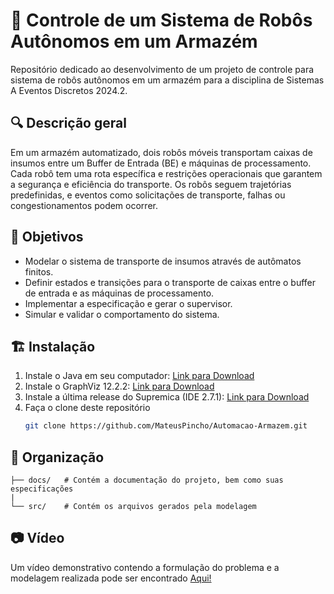 # 🏢 Controle de um Sistema de Robôs Autônomos em um Armazém
Repositório dedicado ao desenvolvimento de um projeto de controle para sistema de robôs autônomos em um armazém para a disciplina de Sistemas A Eventos Discretos 2024.2. 

## 🔍 Descrição geral
Em um armazém automatizado, dois robôs móveis transportam caixas de insumos entre um Buffer de Entrada (BE) e máquinas de processamento. Cada robô tem uma rota específica e restrições operacionais que garantem a segurança e eficiência do transporte. Os robôs seguem trajetórias predefinidas, e eventos como solicitações de transporte, falhas ou congestionamentos podem ocorrer.

## 🔖 Objetivos
- Modelar o sistema de transporte de insumos através de autômatos finitos.
- Definir estados e transições para o transporte de caixas entre o buffer de entrada e as máquinas de processamento.
- Implementar a especificação e gerar o supervisor.
- Simular e validar o comportamento do sistema.


## 🏗️ Instalação

1. Instale o Java em seu computador: [Link para Download](https://www.java.com/pt-BR/download/manual.jsp)
2. Instale o GraphViz 12.2.2: [Link para Download](https://www.graphviz.org/download/)
3. Instale a última release do Supremica (IDE 2.7.1): [Link para Download](https://github.com/robimalik/Waters/releases/tag/v2.7.1)
4. Faça o clone deste repositório
    ```bash
    git clone https://github.com/MateusPincho/Automacao-Armazem.git
    ```

## 📂 Organização

    ├── docs/   # Contém a documentação do projeto, bem como suas especificações
    |
    └── src/    # Contém os arquivos gerados pela modelagem

## 📷 Vídeo
Um vídeo demonstrativo contendo a formulação do problema e a modelagem realizada pode ser encontrado [Aqui!]()
